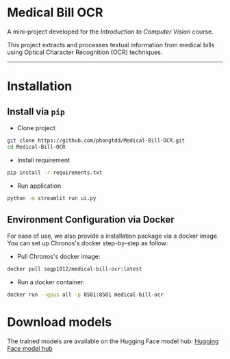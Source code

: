 # Medical Bill OCR

A mini-project developed for the *Introduction to Computer Vision* course.

This project extracts and processes textual information from medical bills using Optical Character Recognition (OCR) techniques.

---

# Installation

## Install via `pip`
- Clone project
```bash
git clone https://github.com/phongtdd/Medical-Bill-OCR.git
cd Medical-Bill-OCR
```
- Install requirement
```bash
pip install -r requirements.txt
```

- Run application
```bash
python -m streamlit run ui.py
```

## Environment Configuration via Docker
For ease of use, we also provide a installation package via a docker image. You can set up Chronos's docker step-by-step as follow:

- Pull Chronos's docker image:
```bash
docker pull sagp1012/medical-bill-ocr:latest
```
- Run a docker container:
```bash
docker run --gpus all -p 8501:8501 medical-bill-ocr
```

# Download models
The trained models are available on the Hugging Face model hub: [Hugging Face model hub](https://huggingface.co/Sag1012/Medical_Bill_OCR)